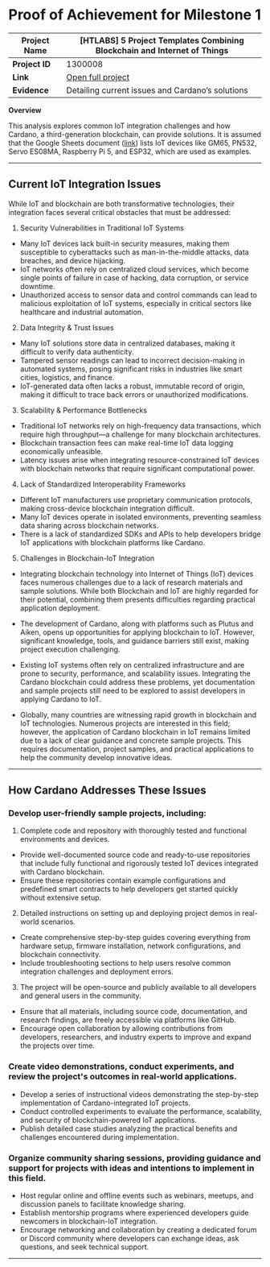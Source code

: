 # Proof of Achievement for Milestone 1

| **Project Name**| [HTLABS] 5 Project Templates Combining Blockchain and Internet of Things |
|------------|---------|
| **Project ID** | 1300008 |
| **Link** | [Open full project](https://milestones.projectcatalyst.io/projects/1300008) |
| **Evidence** | Detailing current issues and Cardano’s solutions |

**Overview**

This analysis explores common IoT integration challenges and how Cardano, a third-generation blockchain, can provide solutions. It is assumed that the Google Sheets document ([link](https://docs.google.com/spreadsheets/d/1N2E5l7I18S7kLTsPhAx_W7W_ckyxe_HtUZYI9KmzG5U/edit)) lists IoT devices like GM65, PN532, Servo ES08MA, Raspberry Pi 5, and ESP32, which are used as examples.

---
## Current IoT Integration Issues

While IoT and blockchain are both transformative technologies, their integration faces several critical obstacles that must be addressed:

1. Security Vulnerabilities in Traditional IoT Systems

- Many IoT devices lack built-in security measures, making them susceptible to cyberattacks such as man-in-the-middle attacks, data breaches, and device hijacking.
- IoT networks often rely on centralized cloud services, which become single points of failure in case of hacking, data corruption, or service downtime.
- Unauthorized access to sensor data and control commands can lead to malicious exploitation of IoT systems, especially in critical sectors like healthcare and industrial automation.

2. Data Integrity & Trust Issues

- Many IoT solutions store data in centralized databases, making it difficult to verify data authenticity.
- Tampered sensor readings can lead to incorrect decision-making in automated systems, posing significant risks in industries like smart cities, logistics, and finance.
- IoT-generated data often lacks a robust, immutable record of origin, making it difficult to trace back errors or unauthorized modifications.

3. Scalability & Performance Bottlenecks

- Traditional IoT networks rely on high-frequency data transactions, which require high throughput—a challenge for many blockchain architectures.
- Blockchain transaction fees can make real-time IoT data logging economically unfeasible.
- Latency issues arise when integrating resource-constrained IoT devices with blockchain networks that require significant computational power.

4. Lack of Standardized Interoperability Frameworks

- Different IoT manufacturers use proprietary communication protocols, making cross-device blockchain integration difficult.
- Many IoT devices operate in isolated environments, preventing seamless data sharing across blockchain networks.
- There is a lack of standardized SDKs and APIs to help developers bridge IoT applications with blockchain platforms like Cardano.

5. Challenges in Blockchain-IoT Integration

- Integrating blockchain technology into Internet of Things (IoT) devices faces numerous challenges due to a lack of research materials and sample solutions. While both Blockchain and IoT are highly regarded for their potential, combining them presents difficulties regarding practical application deployment.

- The development of Cardano, along with platforms such as Plutus and Aiken, opens up opportunities for applying blockchain to IoT. However, significant knowledge, tools, and guidance barriers still exist, making project execution challenging.

- Existing IoT systems often rely on centralized infrastructure and are prone to security, performance, and scalability issues. Integrating the Cardano blockchain could address these problems, yet documentation and sample projects still need to be explored to assist developers in applying Cardano to IoT.

- Globally, many countries are witnessing rapid growth in blockchain and IoT technologies. Numerous projects are interested in this field; however, the application of Cardano blockchain in IoT remains limited due to a lack of clear guidance and concrete sample projects. This requires documentation, project samples, and practical applications to help the community develop innovative ideas.

---

## How Cardano Addresses These Issues

### Develop user-friendly sample projects, including:

1. Complete code and repository with thoroughly tested and functional environments and devices.

- Provide well-documented source code and ready-to-use repositories that include fully functional and rigorously tested IoT devices integrated with Cardano blockchain.
- Ensure these repositories contain example configurations and predefined smart contracts to help developers get started quickly without extensive setup.

2. Detailed instructions on setting up and deploying project demos in real-world scenarios.

- Create comprehensive step-by-step guides covering everything from hardware setup, firmware installation, network configurations, and blockchain connectivity.
- Include troubleshooting sections to help users resolve common integration challenges and deployment errors.

3. The project will be open-source and publicly available to all developers and general users in the community.

- Ensure that all materials, including source code, documentation, and research findings, are freely accessible via platforms like GitHub.
- Encourage open collaboration by allowing contributions from developers, researchers, and industry experts to improve and expand the projects over time.

### Create video demonstrations, conduct experiments, and review the project's outcomes in real-world applications.

- Develop a series of instructional videos demonstrating the step-by-step implementation of Cardano-integrated IoT projects.
- Conduct controlled experiments to evaluate the performance, scalability, and security of blockchain-powered IoT applications.
- Publish detailed case studies analyzing the practical benefits and challenges encountered during implementation.

### Organize community sharing sessions, providing guidance and support for projects with ideas and intentions to implement in this field.

- Host regular online and offline events such as webinars, meetups, and discussion panels to facilitate knowledge sharing.
- Establish mentorship programs where experienced developers guide newcomers in blockchain-IoT integration.
- Encourage networking and collaboration by creating a dedicated forum or Discord community where developers can exchange ideas, ask questions, and seek technical support.
--- 
